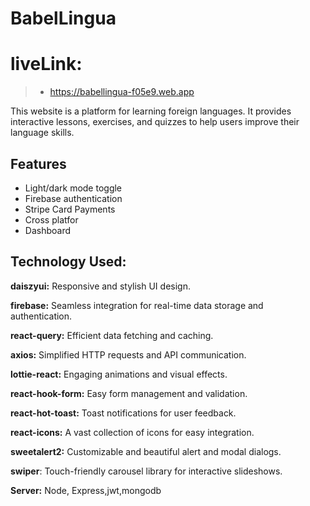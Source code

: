 # BabelLingua

# liveLink:

> - https://babellingua-f05e9.web.app

This website is a platform for learning foreign languages. It provides interactive lessons, exercises, and quizzes to help users improve their language skills.

## Features

- Light/dark mode toggle
- Firebase authentication
- Stripe Card Payments
- Cross platfor
- Dashboard

## Technology Used:

**daiszyui:** Responsive and stylish UI design.

**firebase:** Seamless integration for real-time data storage and authentication.

**react-query:** Efficient data fetching and caching.

**axios:** Simplified HTTP requests and API communication.

**lottie-react:** Engaging animations and visual effects.

**react-hook-form:** Easy form management and validation.

**react-hot-toast:** Toast notifications for user feedback.

**react-icons:** A vast collection of icons for easy integration.

**sweetalert2:** Customizable and beautiful alert and modal dialogs.

**swiper**: Touch-friendly carousel library for interactive slideshows.

**Server:** Node, Express,jwt,mongodb
